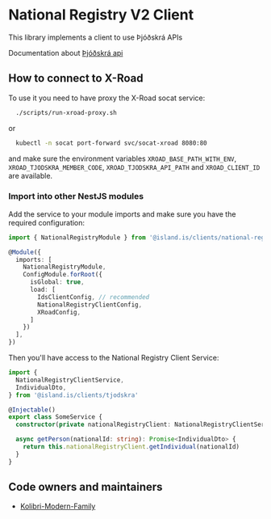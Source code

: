 # National Registry V2 Client

This library implements a client to use Þjóðskrá APIs

Documentation about [Þjóðskrá api](https://api-dev.skra.is)

## How to connect to X-Road

To use it you need to have proxy the X-Road socat service:

```bash
  ./scripts/run-xroad-proxy.sh
```

or

```bash
  kubectl -n socat port-forward svc/socat-xroad 8080:80
```

and make sure the environment variables `XROAD_BASE_PATH_WITH_ENV`, `XROAD_TJODSKRA_MEMBER_CODE`, `XROAD_TJODSKRA_API_PATH` and `XROAD_CLIENT_ID` are available.

### Import into other NestJS modules

Add the service to your module imports and make sure you have the required configuration:

```typescript
import { NationalRegistryModule } from '@island.is/clients/national-registry-v2'

@Module({
  imports: [
    NationalRegistryModule,
    ConfigModule.forRoot({
      isGlobal: true,
      load: [
        IdsClientConfig, // recommended
        NationalRegistryClientConfig,
        XRoadConfig,
      ]
    })
  ],
})
```

Then you'll have access to the National Registry Client Service:

```typescript
import {
  NationalRegistryClientService,
  IndividualDto,
} from '@island.is/clients/tjodskra'

@Injectable()
export class SomeService {
  constructor(private nationalRegistryClient: NationalRegistryClientService) {}

  async getPerson(nationalId: string): Promise<IndividualDto> {
    return this.nationalRegistryClient.getIndividual(nationalId)
  }
}
```

## Code owners and maintainers

- [Kolibri-Modern-Family](https://github.com/orgs/island-is/teams/kolibri-modern-family/members)
